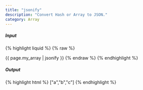 ```yaml
---
title: "jsonify"
description: "Convert Hash or Array to JSON."
category: Array
---
```

##### Input
{% highlight liquid %}
{% raw %}
<!-- page.my_array is ['a', 'b', 'c'] -->
{{ page.my_array | jsonify }}
{% endraw %}
{% endhighlight %}

##### Output

{% highlight html %}
["a","b","c"]
{% endhighlight %}
